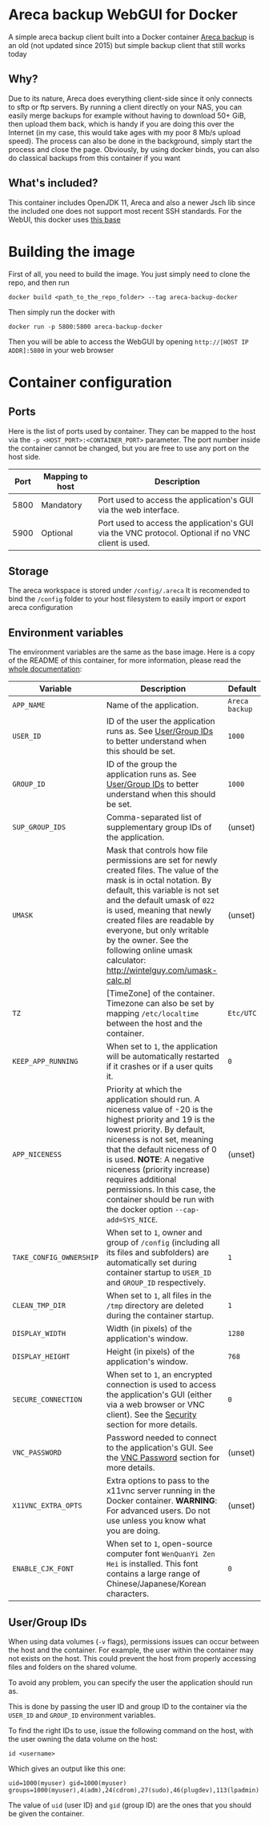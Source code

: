 # Areca backup WebGUI for Docker

A simple areca backup client built into a Docker container
[Areca backup](https://www.areca-backup.org/ "Areca-backup") is an old (not updated since 2015) but simple backup client that still works today

## Why?

Due to its nature, Areca does everything client-side since it only connects to sftp or ftp servers. By running a client directly on your NAS, you can easily merge backups for example without having to download 50+ GiB, then upload them back, which is handy if you are doing this over the Internet (in my case, this would take ages with my poor 8 Mb/s upload speed). The process can also be done in the background, simply start the process and close the page.
Obviously, by using docker binds, you can also do classical backups from this container if you want

## What's included?

This container includes OpenJDK 11, Areca and also a newer Jsch lib since the included one does not support most recent SSH standards.
For the WebUI, this docker uses [this base](https://github.com/jlesage/docker-baseimage-gui "this base")

# Building the image

First of all, you need to build the image.
You just simply need to clone the repo, and then run

    docker build <path_to_the_repo_folder> --tag areca-backup-docker

Then simply run the docker with

    docker run -p 5800:5800 areca-backup-docker

Then you will be able to access the WebGUI by opening `http://[HOST IP ADDR]:5800` in your web browser
# Container configuration

## Ports

Here is the list of ports used by container.  They can be mapped to the host
via the `-p <HOST_PORT>:<CONTAINER_PORT>` parameter.  The port number inside the
container cannot be changed, but you are free to use any port on the host side.

| Port | Mapping to host | Description |
|------|-----------------|-------------|
| 5800 | Mandatory | Port used to access the application's GUI via the web interface. |
| 5900 | Optional | Port used to access the application's GUI via the VNC protocol.  Optional if no VNC client is used. |

## Storage

The areca workspace is stored under `/config/.areca`
It is recomended to bind the `/config` folder to your host filesystem to easily import or export areca configuration

## Environment variables

The environment variables are the same as the base image. Here is a copy of the README of this container, for more information, please read the [whole documentation](https://github.com/jlesage/docker-baseimage-gui/blob/master/README.md "whole documentation"):

| Variable       | Description                                  | Default |
|----------------|----------------------------------------------|---------|
|`APP_NAME`| Name of the application. | `Areca backup` |
|`USER_ID`| ID of the user the application runs as.  See [User/Group IDs](#usergroup-ids) to better understand when this should be set. | `1000` |
|`GROUP_ID`| ID of the group the application runs as.  See [User/Group IDs](#usergroup-ids) to better understand when this should be set. | `1000` |
|`SUP_GROUP_IDS`| Comma-separated list of supplementary group IDs of the application. | (unset) |
|`UMASK`| Mask that controls how file permissions are set for newly created files. The value of the mask is in octal notation.  By default, this variable is not set and the default umask of `022` is used, meaning that newly created files are readable by everyone, but only writable by the owner. See the following online umask calculator: http://wintelguy.com/umask-calc.pl | (unset) |
|`TZ`| [TimeZone] of the container.  Timezone can also be set by mapping `/etc/localtime` between the host and the container. | `Etc/UTC` |
|`KEEP_APP_RUNNING`| When set to `1`, the application will be automatically restarted if it crashes or if a user quits it. | `0` |
|`APP_NICENESS`| Priority at which the application should run.  A niceness value of -20 is the highest priority and 19 is the lowest priority.  By default, niceness is not set, meaning that the default niceness of 0 is used.  **NOTE**: A negative niceness (priority increase) requires additional permissions.  In this case, the container should be run with the docker option `--cap-add=SYS_NICE`. | (unset) |
|`TAKE_CONFIG_OWNERSHIP`| When set to `1`, owner and group of `/config` (including all its files and subfolders) are automatically set during container startup to `USER_ID` and `GROUP_ID` respectively. | `1` |
|`CLEAN_TMP_DIR`| When set to `1`, all files in the `/tmp` directory are deleted during the container startup. | `1` |
|`DISPLAY_WIDTH`| Width (in pixels) of the application's window. | `1280` |
|`DISPLAY_HEIGHT`| Height (in pixels) of the application's window. | `768` |
|`SECURE_CONNECTION`| When set to `1`, an encrypted connection is used to access the application's GUI (either via a web browser or VNC client).  See the [Security](#security) section for more details. | `0` |
|`VNC_PASSWORD`| Password needed to connect to the application's GUI.  See the [VNC Password](#vnc-password) section for more details. | (unset) |
|`X11VNC_EXTRA_OPTS`| Extra options to pass to the x11vnc server running in the Docker container.  **WARNING**: For advanced users. Do not use unless you know what you are doing. | (unset) |
|`ENABLE_CJK_FONT`| When set to `1`, open-source computer font `WenQuanYi Zen Hei` is installed.  This font contains a large range of Chinese/Japanese/Korean characters. | `0` |

## User/Group IDs

When using data volumes (`-v` flags), permissions issues can occur between the
host and the container.  For example, the user within the container may not
exists on the host.  This could prevent the host from properly accessing files
and folders on the shared volume.

To avoid any problem, you can specify the user the application should run as.

This is done by passing the user ID and group ID to the container via the
`USER_ID` and `GROUP_ID` environment variables.

To find the right IDs to use, issue the following command on the host, with the
user owning the data volume on the host:

    id <username>

Which gives an output like this one:
```
uid=1000(myuser) gid=1000(myuser) groups=1000(myuser),4(adm),24(cdrom),27(sudo),46(plugdev),113(lpadmin)
```

The value of `uid` (user ID) and `gid` (group ID) are the ones that you should
be given the container.

